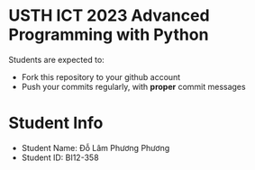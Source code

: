 USTH ICT 2023 Advanced Programming with Python
=====================================================

Students are expected to:
* Fork this repository to your github account
* Push your commits regularly, with **proper** commit messages


Student Info
=========================

* Student Name: Đỗ Lâm Phương Phương
* Student ID: BI12-358

